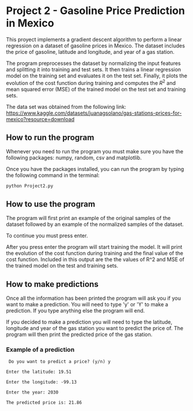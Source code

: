 # Project 2 - Gasoline Price Prediction in Mexico

This proyect implements a gradient descent algorithm to perform a linear regression on a dataset of gasoline prices in Mexico. The dataset includes the price of gasoline, latitude and longitude, and year of a gas station. 

The program preprocesses the dataset by normalizing the input features and splitting it into training and test sets. It then trains a linear regression model on the training set and evaluates it on the test set. Finally, it plots the evolution of the cost function during training and computes the $R^2$ and mean squared error (MSE) of the trained model on the test set and training sets.

The data set was obtained from the following link: https://www.kaggle.com/datasets/juanagsolano/gas-stations-prices-for-mexico?resource=download 

## How to run the program
Whenever you need to run the program you must make sure you have the following packages: numpy, random, csv and matplotlib.

Once you have the packages installed, you can run the program by typing the following command in the terminal:

```python Project2.py```

## How to use the program
The program will first print an example of the original samples of the dataset followed by an example of the normalized samples of the dataset. 

To continue you must press enter.

After you press enter the program will start training the model. It will print the evolution of the cost function during training and the final value of the cost function. Included in this output are the the values of R^2 and MSE of the trained model on the test and training sets.

## How to make predictions

Once all the information has been printed the program will ask you if you want to make a prediction. You will need to type 'y' or 'Y' to make a prediction. If you type anything else the program will end.

If you decided to make a prediction you will need to type the latitude, longitude and year of the gas station you want to predict the price of. The program will then print the predicted price of the gas station.

### Example of a prediction

``` Do you want to predict a price? (y/n) y```

``` Enter the latitude: 19.51 ```

``` Enter the longitude: -99.13 ```

``` Enter the year: 2030 ```

``` The predicted price is: 21.86 ```


